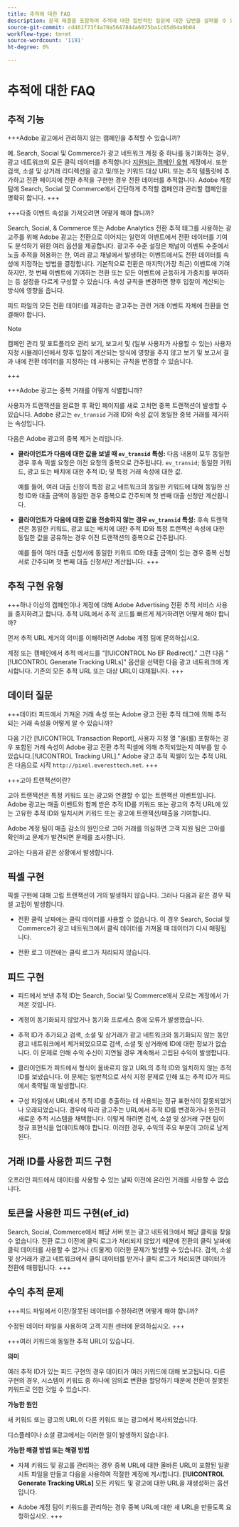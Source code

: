 ```yaml
---
title: 추적에 대한 FAQ
description: 문제 해결을 포함하여 추적에 대한 일반적인 질문에 대한 답변을 살펴볼 수 있습니다.
source-git-commit: cd461f73f4a70a5647844a6075ba1c65d64a9b04
workflow-type: tm+mt
source-wordcount: '1191'
ht-degree: 0%

---
```


# 추적에 대한 FAQ

## 추적 기능

+++Adobe 광고에서 관리하지 않는 캠페인을 추적할 수 있습니까?

예. Search, Social 및 Commerce가 광고 네트워크 계정 중 하나를 동기화하는 경우, 광고 네트워크의 모든 클릭 데이터를 추적합니다 [지원되는 캠페인 유형](/help/search-social-commerce/introduction/supported-inventory.md) 계정에서. 또한 검색, 소셜 및 상거래 리디렉션을 광고 및/또는 키워드 대상 URL 또는 추적 템플릿에 추가하고 전환 페이지에 전환 추적을 구현한 경우 전환 데이터를 추적합니다. Adobe 계정 팀에 Search, Social 및 Commerce에서 간단하게 추적할 캠페인과 관리할 캠페인을 명확히 합니다.
+++

+++다중 이벤트 속성을 가져오려면 어떻게 해야 합니까?

Search, Social, &amp; Commerce 또는 Adobe Analytics 전환 추적 태그를 사용하는 광고주를 위해 Adobe 광고는 전환으로 이어지는 일련의 이벤트에서 전환 데이터를 기여도 분석하기 위한 여러 옵션을 제공합니다. 광고주 수준 설정은 채널이 이벤트 수준에서 노출 추적을 허용하는 한, 여러 광고 채널에서 발생하는 이벤트에서도 전환 데이터를 속성에 지정하는 방법을 결정합니다. 기본적으로 전환은 마지막(가장 최근) 이벤트에 기여하지만, 첫 번째 이벤트에 기여하는 전환 또는 모든 이벤트에 균등하게 가중치를 부여하는 등 설정을 다르게 구성할 수 있습니다. 속성 규칙을 변경하면 향후 입찰이 계산되는 방식에 영향을 줍니다.

피드 파일의 모든 전환 데이터를 제공하는 광고주는 관련 거래 이벤트 자체에 전환을 연결해야 합니다.

>[!NOTE]
>
>캠페인 관리 및 포트폴리오 관리 보기, 보고서 및 (일부 사용자가 사용할 수 있는) 사용자 지정 시뮬레이션에서 향후 입찰이 계산되는 방식에 영향을 주지 않고 보기 및 보고서 결과 내에 전환 데이터를 지정하는 데 사용되는 규칙을 변경할 수 있습니다.

+++

+++Adobe 광고는 중복 거래를 어떻게 식별합니까?

사용자가 트랜잭션을 완료한 후 확인 페이지를 새로 고치면 중복 트랜잭션이 발생할 수 있습니다. Adobe 광고는 `ev_transid` 거래 ID와 속성 값이 동일한 중복 거래를 제거하는 속성입니다.

다음은 Adobe 광고의 중복 제거 논리입니다.

* **클라이언트가 다음에 대한 값을 보낼 때 `ev_transid` 특성:** 다음 내용이 모두 동일한 경우 후속 픽셀 요청은 이전 요청의 중복으로 간주됩니다. `ev_transid`; 동일한 키워드, 광고 또는 배치에 대한 추적 ID; 및 특정 거래 속성에 대한 값.

   예를 들어, 여러 대출 신청이 특정 광고 네트워크의 동일한 키워드에 대해 동일한 신청 ID와 대출 금액이 동일한 경우 중복으로 간주되며 첫 번째 대출 신청만 계산됩니다.

* **클라이언트가 다음에 대한 값을 전송하지 않는 경우 `ev_transid` 특성:** 후속 트랜잭션은 동일한 키워드, 광고 또는 배치에 대한 추적 ID와 특정 트랜잭션 속성에 대한 동일한 값을 공유하는 경우 이전 트랜잭션의 중복으로 간주됩니다.

   예를 들어 여러 대출 신청서에 동일한 키워드 ID와 대출 금액이 있는 경우 중복 신청서로 간주되며 첫 번째 대출 신청서만 계산됩니다.
+++

## 추적 구현 유형

+++하나 이상의 캠페인이나 계정에 대해 Adobe Advertising 전환 추적 서비스 사용을 중지하려고 합니다. 추적 URL에서 추적 코드를 빠르게 제거하려면 어떻게 해야 합니까?

먼저 추적 URL 제거의 의미를 이해하려면 Adobe 계정 팀에 문의하십시오.

계정 또는 캠페인에서 추적 메서드를 &quot;[!UICONTROL No EF Redirect].&quot; 그런 다음 &quot;[!UICONTROL Generate Tracking URLs]&quot; 옵션을 선택한 다음 광고 네트워크에 게시합니다. 기존의 모든 추적 URL 또는 대상 URL이 대체됩니다.
+++

## 데이터 질문

+++데이터 피드에서 가져온 거래 속성 또는 Adobe 광고 전환 추적 태그에 의해 추적되는 거래 속성을 어떻게 알 수 있습니까?

다음 기간 [!UICONTROL Transaction Report], 사용자 지정 열 &quot;을(를) 포함하는 경우 포함된 거래 속성이 Adobe 광고 전환 추적 픽셀에 의해 추적되었는지 여부를 알 수 있습니다.[!UICONTROL Tracking URL].&quot; Adobe 광고 추적 픽셀이 있는 추적 URL은 다음으로 시작 `http://pixel.everesttech.net`.
+++

+++고아 트랜잭션이란?

고아 트랜잭션은 특정 키워드 또는 광고와 연결할 수 없는 트랜잭션 이벤트입니다. Adobe 광고는 매출 이벤트와 함께 받은 추적 ID를 키워드 또는 광고의 추적 URL에 있는 고유한 추적 ID와 일치시켜 키워드 또는 광고에 트랜잭션/매출을 기여합니다.

Adobe 계정 팀이 매출 감소의 원인으로 고아 거래를 의심하면 고객 지원 팀은 고아를 확인하고 문제가 발견되면 문제를 조사합니다.

고아는 다음과 같은 상황에서 발생합니다.

## 픽셀 구현

픽셀 구현에 대해 고립 트랜잭션이 거의 발생하지 않습니다. 그러나 다음과 같은 경우 픽셀 고립이 발생합니다.

* 전환 클릭 날짜에는 클릭 데이터를 사용할 수 없습니다. 이 경우 Search, Social 및 Commerce가 광고 네트워크에서 클릭 데이터를 가져올 때 데이터가 다시 매핑됩니다.

* 전환 로그 이전에는 클릭 로그가 처리되지 않습니다.

## 피드 구현

* 피드에서 보낸 추적 ID는 Search, Social 및 Commerce에서 모르는 계정에서 가져온 것입니다.

* 계정이 동기화되지 않았거나 동기화 프로세스 중에 오류가 발생했습니다.

* 추적 ID가 추가되고 검색, 소셜 및 상거래가 광고 네트워크와 동기화되지 않는 동안 광고 네트워크에서 제거되었으므로 검색, 소셜 및 상거래에 ID에 대한 정보가 없습니다. 이 문제로 인해 수익 수신이 지연될 경우 계속해서 고립된 수익이 발생합니다.

* 클라이언트가 피드에서 형식이 올바르지 않고 URL의 추적 ID와 일치하지 않는 추적 ID를 보냈습니다. 이 문제는 일반적으로 서식 지정 문제로 인해 또는 추적 ID가 피드에서 축약될 때 발생합니다.

* 구성 파일에서 URL에서 추적 ID를 추출하는 데 사용되는 정규 표현식이 잘못되었거나 오래되었습니다. 경우에 따라 광고주는 URL에서 추적 ID를 변경하거나 완전히 새로운 추적 시스템을 채택합니다. 이렇게 하려면 검색, 소셜 및 상거래 구현 팀이 정규 표현식을 업데이트해야 합니다. 이러한 경우, 수익의 주요 부분이 고아로 남게 된다.

## 거래 ID를 사용한 피드 구현

오프라인 피드에서 데이터를 사용할 수 있는 날짜 이전에 온라인 거래를 사용할 수 없습니다.

## 토큰을 사용한 피드 구현(ef_id)

Search, Social, Commerce에서 해당 서버 또는 광고 네트워크에서 해당 클릭을 찾을 수 없습니다. 전환 로그 이전에 클릭 로그가 처리되지 않았기 때문에 전환의 클릭 날짜에 클릭 데이터를 사용할 수 없거나 (드물게) 이러한 문제가 발생할 수 있습니다. 검색, 소셜 및 상거래가 광고 네트워크에서 클릭 데이터를 받거나 클릭 로그가 처리되면 데이터가 전환에 매핑됩니다.
+++

## 수익 추적 문제

+++피드 파일에서 이전/잘못된 데이터를 수정하려면 어떻게 해야 합니까?

수정된 데이터 파일을 사용하여 고객 지원 센터에 문의하십시오.
+++

+++여러 키워드에 동일한 추적 URL이 있습니다.

**의미**

여러 추적 ID가 있는 피드 구현의 경우 데이터가 여러 키워드에 대해 보고됩니다. 다른 구현의 경우, 시스템이 키워드 중 하나에 임의로 변환을 할당하기 때문에 전환이 잘못된 키워드로 인한 것일 수 있습니다.

**가능한 원인**

새 키워드 또는 광고의 URL이 다른 키워드 또는 광고에서 복사되었습니다.

디스플레이나 소셜 광고에서는 이러한 일이 발생하지 않습니다.

**가능한 해결 방법 또는 해결 방법**

* 자체 키워드 및 광고를 관리하는 경우 중복 URL에 대한 올바른 URL이 포함된 일괄 시트 파일을 만들고 다음을 사용하여 적절한 계정에 게시합니다. **[!UICONTROL Generate Tracking URLs]** 모든 키워드 및 광고에 대한 URL을 재생성하는 옵션입니다.

* Adobe 계정 팀이 키워드를 관리하는 경우 중복 URL에 대한 새 URL을 만들도록 요청하십시오.
+++
